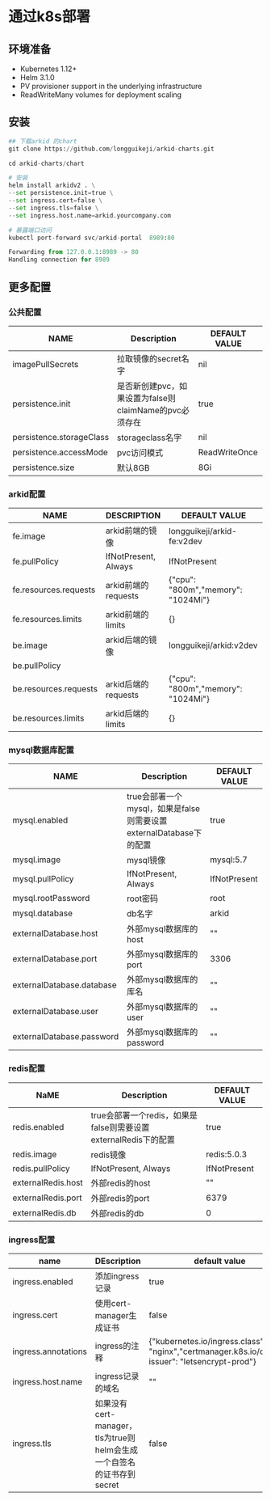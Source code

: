 
# 通过k8s部署

## 环境准备

* Kubernetes 1.12+
* Helm 3.1.0
* PV provisioner support in the underlying infrastructure
* ReadWriteMany volumes for deployment scaling

## 安装
``` py
## 下载arkid 的chart
git clone https://github.com/longguikeji/arkid-charts.git

cd arkid-charts/chart

# 安装
helm install arkidv2 . \
--set persistence.init=true \
--set ingress.cert=false \
--set ingress.tls=false \
--set ingress.host.name=arkid.yourcompany.com

# 暴露端口访问
kubectl port-forward svc/arkid-portal  8989:80

Forwarding from 127.0.0.1:8989 -> 80
Handling connection for 8989

```

## 更多配置

### 公共配置
| NAME | Description | DEFAULT VALUE |
| --- | --- | --- |
| imagePullSecrets | 拉取镜像的secret名字 | nil |
| persistence.init | 是否新创建pvc，如果设置为false则claimName的pvc必须存在 | true |
| persistence.storageClass | storageclass名字 | nil |
| persistence.accessMode | pvc访问模式 | ReadWriteOnce |
| persistence.size | 默认8GB | 8Gi |


### arkid配置
| NAME | DESCRIPTION | DEFAULT VALUE |
| --- | --- | --- |
| fe.image | arkid前端的镜像 | longguikeji/arkid-fe:v2dev |
| fe.pullPolicy | IfNotPresent, Always | IfNotPresent |
| fe.resources.requests | arkid前端的requests | {"cpu": "800m","memory": "1024Mi"} |
| fe.resources.limits | arkid前端的limits | {} |
| be.image | arkid后端的镜像 | longguikeji/arkid:v2dev |
| be.pullPolicy |  |  |
| be.resources.requests | arkid后端的requests | {"cpu": "800m","memory": "1024Mi"} |
| be.resources.limits | arkid后端的limits | {} |


### mysql数据库配置
| NAME | Description | DEFAULT VALUE |
| --- | --- | --- |
| mysql.enabled | true会部署一个mysql，如果是false则需要设置externalDatabase下的配置 | true |
| mysql.image | mysql镜像 | mysql:5.7 |
| mysql.pullPolicy | IfNotPresent, Always | IfNotPresent |
| mysql.rootPassword | root密码 | root |
| mysql.database | db名字 | arkid |
| externalDatabase.host | 外部mysql数据库的host | "" |
| externalDatabase.port | 外部mysql数据库的port | 3306 |
| externalDatabase.database | 外部mysql数据库的库名 | "" |
| externalDatabase.user | 外部mysql数据库的user | "" |
| externalDatabase.password | 外部mysql数据库的password | "" |


### redis配置
| NaME | Description | DEFAULT VALUE |
| --- | --- | --- |
| redis.enabled | true会部署一个redis，如果是false则需要设置externalRedis下的配置 | true |
| redis.image | redis镜像 | redis:5.0.3 |
| redis.pullPolicy | IfNotPresent, Always | IfNotPresent |
| externalRedis.host | 外部redis的host | "" |
| externalRedis.port | 外部redis的port | 6379 |
| externalRedis.db | 外部redis的db | 0 |


### ingress配置
| name | DEscription | default value |
| --- | --- | --- |
| ingress.enabled | 添加ingress记录 | true |
| ingress.cert | 使用cert-manager生成证书 | false |
| ingress.annotations | ingress的注释 | {"kubernetes.io/ingress.class": "nginx","certmanager.k8s.io/cluster-issuer": "letsencrypt-prod"} |
| ingress.host.name | ingress记录的域名 | "" |
| ingress.tls | 如果没有 cert-manager，tls为true则helm会生成一个自签名的证书存到secret | false |

